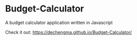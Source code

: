 # Budget-Calculator

A budget calculator application written in Javascript

Check it out:
https://dechengma.github.io/Budget-Calculator/
